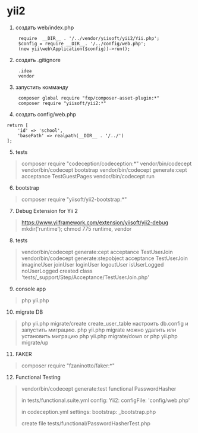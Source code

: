 # yii2
1) создать web/index.php
  
        require  __DIR__ . '/../vendor/yiisoft/yii2/Yii.php';
        $config = require __DIR__. '/../config/web.php';
        (new yii\web\Application($config))->run();
        
2) создать .gitignore

        .idea
        vendor
    
3) запустить комманду
        
        composer global require "fxp/composer-asset-plugin:*"
        composer require "yiisoft/yii2:*"
        
4) создать config/web.php
>
    return [
        'id' => 'school',
        'basePath' => realpath(__DIR__ . '/../')
    ];

5) tests
>composer require "codeception/codeception:*"
 vendor/bin/codecept
 vendor/bin/codecept bootstrap
 vendor/bin/codecept generate:cept acceptance TestGuestPages
 vendor/bin/codecept run

6) bootstrap
>composer require "yiisoft/yii2-bootstrap:*"

7) Debug Extension for Yii 2
>https://www.yiiframework.com/extension/yiisoft/yii2-debug
mkdir('runtime');
chmod 775 runtime, vendor

8) tests
>vendor/bin/codecept generate:cept acceptance TestUserJoin
vendor/bin/codecept generate:stepobject acceptance TestUserJoin
imagineUser
joinUser
loginUser
logoutUser
isUserLogged
noUserLogged
created class 'tests/_support/Step/Acceptance/TestUserJoin.php'

9) console app
>php yii.php

10) migrate DB
>php yii.php migrate/create create_user_table
настроить db.config и запустить миграцию.
php yii.php migrate
можно удалить или установить миграцию
php yii.php migrate/down or php yii.php migrate/up

11) FAKER
>composer require "fzaninotto/faker:*"

12) Functional Testing
>
>vendor/bin/codecept generate:test functional PasswordHasher
>
>in tests/functional.suite.yml
>    config:
>        Yii2:
>            configFile: 'config/web.php' 
>
>in codeception.yml
>settings:
     bootstrap: _bootstrap.php
>
>create file tests/functional/PasswordHasherTest.php


